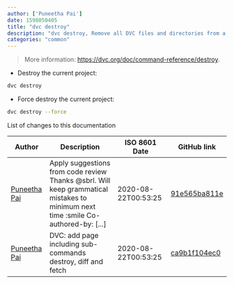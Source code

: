 ```yaml
---
author: ['Puneetha Pai']
date: 1598050405
title: "dvc destroy"
description: "dvc destroy, Remove all DVC files and directories from a DVC project."
categories: "common"
---
```

> More information: <https://dvc.org/doc/command-reference/destroy>.

- Destroy the current project:

```bash
dvc destroy
```

- Force destroy the current project:

```bash
dvc destroy --force
```
List of changes to this documentation


Author | Description | ISO 8601 Date | GitHub link
------|-----|-----|-----
[Puneetha Pai](mailto:21996583+PuneethaPai@users.noreply.github.com) | Apply suggestions from code review Thanks @sbrl. Will keep grammatical mistakes to minimum next time :smile Co-authored-by: [...] | 2020-08-22T00:53:25 | [91e565ba811e](https://github.com/tldr-pages/tldr/commit/91e565ba811e1112dc3e96f46d4b3d2bd96095c2)
[Puneetha Pai](mailto:puneethapai29@gmail.com) | DVC: add page including sub-commands destroy, diff and fetch | 2020-08-22T00:53:25 | [ca9b1f104ec0](https://github.com/tldr-pages/tldr/commit/ca9b1f104ec0c5f76981b07fd231996198fa97d6)

